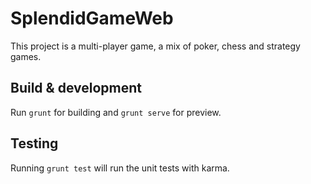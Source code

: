 # SplendidGameWeb

This project is a multi-player game, a mix of poker, chess and strategy games.

## Build & development

Run `grunt` for building and `grunt serve` for preview.

## Testing

Running `grunt test` will run the unit tests with karma.
